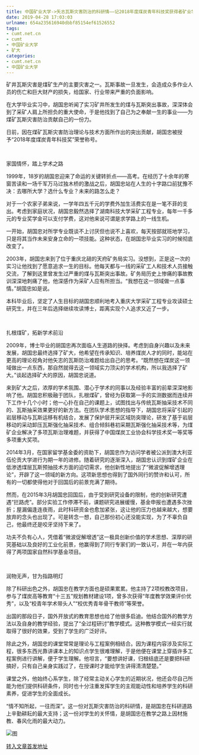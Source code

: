 ```yaml
---
title: 中国矿业大学->矢志瓦斯灾害防治的科研情——记2018年度煤炭青年科技奖获得者矿业学院胡国忠 | cumt.net.cn
date: 2019-04-28 17:03:03
urlname: 654a235616940dbbf85154ef61526552
tags: 
- cumt.net.cn
- cumt
- 中国矿业大学
- 矿大
categories:
- cumt.net.cn
- 中国矿业大学
---
```


矿井瓦斯灾害是煤矿生产的主要灾害之一。瓦斯事故一旦发生，会造成众多作业人员的伤亡和巨大财产的损失，给国家、行业带来严重的负面影响。

在大学毕业实习中，胡国忠听闻了实习矿井所发生的煤与瓦斯突出事故，深深体会到了采矿人肩上所担负的重大使命，于是他找到了自己为之奉献一生的事业——为煤矿瓦斯灾害防治贡献自己的一份力。

日前，因在煤矿瓦斯灾害防治理论与技术方面所作出的突出贡献，胡国忠被授予“2018年度煤炭青年科技奖”荣誉称号。

  

家国情怀，踏上学术之路

1999年，18岁的胡国忠迎来了命运的关键转折点——高考。在经历了十余年的寒窗苦读和一场千军万马过独木桥的激战之后，胡国忠站在人生的十字路口前犹豫不决：去哪所大学？选什么专业？未来的路怎么走？

对于一个农家子弟来说，一学年四五千元的学费外加生活费实在是一笔不菲的支出。考虑到家庭状况，胡国忠毅然选择了湖南科技大学采矿工程专业，每年一千多元的专业奖学金可以支付学费，这对他来说可谓是求学路上的一线生机。

一开始，胡国忠对所学专业既谈不上讨厌但也说不上喜欢，每天按部就班地学习，只是将其当作未来安身立命的一项技能。这种状态，在胡国忠毕业实习的时候彻底改变了。

2003年，胡国忠来到了位于重庆北碚的天府矿务局实习。没想到，正是这一次的实习让他找到了愿意追求一生的目标。他每天都与一线的采矿工人和技术人员接触交流，了解到这里曾发生过严重的煤与瓦斯突出事故。矿务局历史上惨痛的事故教训深深地刺痛了他，他深感作为采矿人应有所担当。“我想在这一领域做一点事情。”胡国忠如是说。

本科毕业后，坚定了人生目标的胡国忠顺利地考入重庆大学采矿工程专业攻读硕士研究生，并在三年后选择继续攻读博士，距离实现个人追求又近了一步。

  

扎根煤矿，拓新学术前沿

2009年，博士毕业的胡国忠再次面临人生道路的抉择。考虑到自身兴趣以及未来发展，胡国忠最终选择了矿大，他希望在传承知识、培养煤炭人才的同时，能站在更高的理论视角对他矢志的瓦斯防治难题给出自己的思考。“既然想在煤炭这一领域做出一点东西，那自然就得去这一领域实力顶尖的学术机构，所以我选择了矿大。”谈起选择矿大的原因，胡国忠说道。

来到矿大之后，浓厚的学术氛围、潜心于学术的同事以及经验丰富的前辈深深地影响了他。胡国忠积极融于团队，扎根煤矿，曾经为获取第一手的实测数据而连续井下工作十几个小时；他一心扑在自己的课题上，试图找出与传统瓦斯抽采技术不同的、瓦斯抽采效果更好的新方法。在团队学术思想的指导下，胡国忠将采矿引起的岩层移动与瓦斯运移有机结合，发展了保护层开采区域防突理论，研发了基于岩层移动的采动卸压瓦斯强化抽采技术、组合倾斜巷初采期瓦斯强化抽采技术等，为煤矿企业解决了多项瓦斯治理难题，并获得了中国煤炭工业协会科学技术奖一等奖等多项重大奖项。

2014年3月，在国家留学基金委的资助下，胡国忠作为访问学者被公派到澳大利亚伍伦贡大学进行为期一年的进修。随着研究的逐渐深入，胡国忠认识到煤矿企业在低渗透煤层瓦斯预抽技术方面的迫切需求，他创新性地提出了“微波促解增透理论”，开辟了这一领域的新方向。这项新思想也得到了国外同行的赞许和认可，所有的一切都使得他对于回国后的前景充满了期待。

然而，在2015年3月胡国忠回国后，由于受到研究设备的限制，他的创新研究遭遇“拦路虎”。部分实验工作停滞不前，课题研究进展缓慢，基金申报也遭遇多次挫折；屋漏偏逢连夜雨，此时科研资金也愈加紧张，这让他的压力也越来越大，想要放弃的念头也出现了。可是转念一想，自己那份初心还没能实现，为了不辜负自己，他最终还是咬牙坚持下来了。

功夫不负有心人，凭借着“微波促解增透”这一极具创新价值的学术思想、深厚的研究基础以及良好的工业化前景，他赢得到了同行专家们的一致认可，并在一年内获得了两项国家自然科学基金项目。

  

润物无声，甘为指路明灯

除了科研出色之外，胡国忠在教学方面也是硕果累累。他主持了2项校教改项目，参与了煤炭高等教育“十三五”规划教材建设1项，曾多次获得“年度教学效果评价优秀”，以及“校青年学术带头人”“校优秀青年骨干教师”等荣誉。

出国的那段日子，国外开放式的教育思想也给了他很多启迪。他结合国外的教学方法以及自身的教学经验，提出了“全过程研讨”教学模式。这种教学模式一经实行就取得了很好的效果，受到了学生的广泛好评。

除此之外，胡国忠的课堂常常是理论与工程案例相结合。因为课程内容涉及实际工程，很多东西光靠讲课本上的知识点学生很难理解，于是他便在课堂上穿插许多工程案例进行讲解，便于学生理解。他坦言，“要想讲好课，归根结底还是要把科研搞好，只有自己亲身实践过了，在授课时才能给学生讲得清清楚楚。”

课堂之外，他始终心系学生，除了经常主动关心学生的近期状况，他还会尽自己所能为他们提供科研条件，同时也十分注重发挥学生的主观能动性和培养学生的科研素养，促进学生的全面成长。

“情不知所起，一往而深”。这一份对瓦斯灾害防治的科研情，是胡国忠在科研道路上辛勤耕耘的最大支持；这一份对学生的关怀情，是胡国忠在教学之路上因材施教、春风化雨的最大动力。

![图](http://xwzx.cumt.edu.cn/_upload/article/images/ce/d2/bcaa41d14147a98192672048eca9/8609af09-6dfa-4b28-92b6-3ccb71da4b5e.jpg)

[转入文章首发地址](http://xwzx.cumt.edu.cn/cd/d3/c521a511443/page.htm)